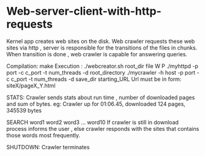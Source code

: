 # Web-server-client-with-http-requests
Kernel app creates web sites on the disk. Web crawler requests these web sites via http , server is responsible for the transitions of the files in chunks. When transition is done , web crawler is capable for answering queries.

Compilation: make
Execution : 
	./webcreator.sh root_dir file W P 
	./myhttpd -p port -c c_port -t num_threads -d root_directory
	./mycrawler -h host -p port -c c_port -t num_threads -d save_dir starting_URL
Url must be in form: siteX/pageX_Y.html

STATS: 
Crawler sends stats about run time , number of downloaded pages and sum of bytes.
eg:
Crawler up for 01:06.45, downloaded 124 pages, 345539 bytes

SEARCH word1 word2 word3 … word10
If crawler is still in download process informs the user , else crawler responds with the sites that contains those
words most frequently.

SHUTDOWN: Crawler terminates
